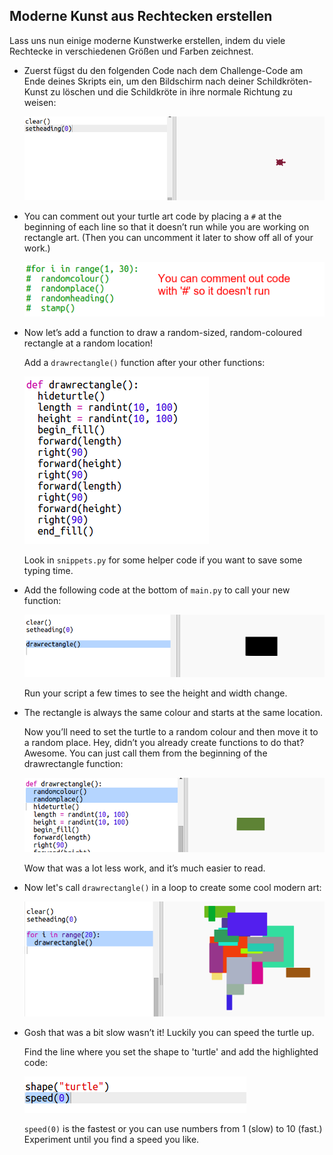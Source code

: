 ## Moderne Kunst aus Rechtecken erstellen

Lass uns nun einige moderne Kunstwerke erstellen, indem du viele Rechtecke in verschiedenen Größen und Farben zeichnest.

+ Zuerst fügst du den folgenden Code nach dem Challenge-Code am Ende deines Skripts ein, um den Bildschirm nach deiner Schildkröten-Kunst zu löschen und die Schildkröte in ihre normale Richtung zu weisen:
    
    ![screenshot](images/modern-reset.png)

+ You can comment out your turtle art code by placing a `#` at the beginning of each line so that it doesn’t run while you are working on rectangle art. (Then you can uncomment it later to show off all of your work.)
    
    ![screenshot](images/modern-comment.png)

+ Now let’s add a function to draw a random-sized, random-coloured rectangle at a random location!
    
    Add a `drawrectangle()` function after your other functions:
    
    ![screenshot](images/modern-rect-function.png)
    
    Look in `snippets.py` for some helper code if you want to save some typing time.

+ Add the following code at the bottom of `main.py` to call your new function:
    
    ![screenshot](images/modern-call-rect.png)
    
    Run your script a few times to see the height and width change.

+ The rectangle is always the same colour and starts at the same location.
    
    Now you’ll need to set the turtle to a random colour and then move it to a random place. Hey, didn’t you already create functions to do that? Awesome. You can just call them from the beginning of the drawrectangle function:
    
    ![screenshot](images/modern-random-rect.png)
    
    Wow that was a lot less work, and it’s much easier to read.

+ Now let's call `drawrectangle()` in a loop to create some cool modern art:
    
    ![screenshot](images/modern-rect-art.png)

+ Gosh that was a bit slow wasn’t it! Luckily you can speed the turtle up.
    
    Find the line where you set the shape to 'turtle' and add the highlighted code:
    
    ![screenshot](images/modern-speed.png)
    
    `speed(0)` is the fastest or you can use numbers from 1 (slow) to 10 (fast.) Experiment until you find a speed you like.